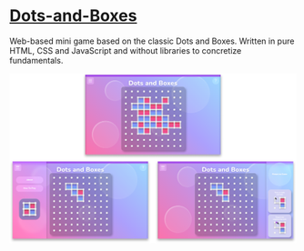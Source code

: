 # [Dots-and-Boxes](https://michaeltr7.github.io/Dots-and-Boxes/)

Web-based mini game based on the classic Dots and Boxes. Written in pure HTML, CSS and JavaScript and without libraries to concretize fundamentals.

[<img src="./Preview Images/Dots and Boxes Game Preview.png" width = "1000">](https://michaeltr7.github.io/Dots-and-Boxes/)
